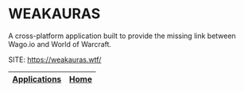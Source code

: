 # WEAKAURAS

 A cross-platform application built to provide the missing link 
 between Wago.io and World of Warcraft.

 SITE: https://weakauras.wtf/

 | [Applications](https://portable-linux-apps.github.io/apps.html) | [Home](https://portable-linux-apps.github.io)
 | --- | --- |
